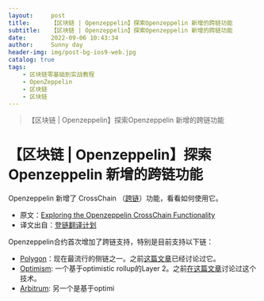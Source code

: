 ```yaml
---
layout:     post
title:      【区块链 | Openzeppelin】探索Openzeppelin 新增的跨链功能
subtitle:   【区块链 | Openzeppelin】探索Openzeppelin 新增的跨链功能
date:       2022-09-06 10:43:34
author:     Sunny day
header-img: img/post-bg-ios9-web.jpg
catalog: true
tags:
    - 区块链零基础到实战教程
    - OpenZeppelin
    - 区块链
    - 区块链
---
```


>【区块链 | Openzeppelin】探索Openzeppelin 新增的跨链功能

# 【区块链 | Openzeppelin】探索Openzeppelin 新增的跨链功能


Openzeppelin 新增了 CrossChain （[跨链](https://learnblockchain.cn/2019/03/23/blockchain_interoperability "跨链")）功能，看看如何使用它。
* 原文：[Exploring the Openzeppelin CrossChain Functionality](https://soliditydeveloper.com/openzeppelin-crosschain "Exploring the Openzeppelin CrossChain Functionality")
* 译文出自：[登链翻译计划](https://github.com/lbc-team/Pioneer "登链翻译计划")

Openzeppelin合约首次增加了跨链支持，特别是目前支持以下链：

* [Polygon](https://polygon.technology/ "Polygon")：现在最流行的侧链之一。之前[这篇文章](https://soliditydeveloper.com/deploy-to-matic "这篇文章")已经讨论过它。
* [Optimism](https://www.optimism.io/ "Optimism"): 一个基于optimistic rollup的Layer 2。之前[在这篇文章](https://soliditydeveloper.com/optimism "在这篇文章")讨论过这个技术。
* [Arbitrum](https://arbitrum.io/ "Arbitrum"): 另一个是基于optimi

